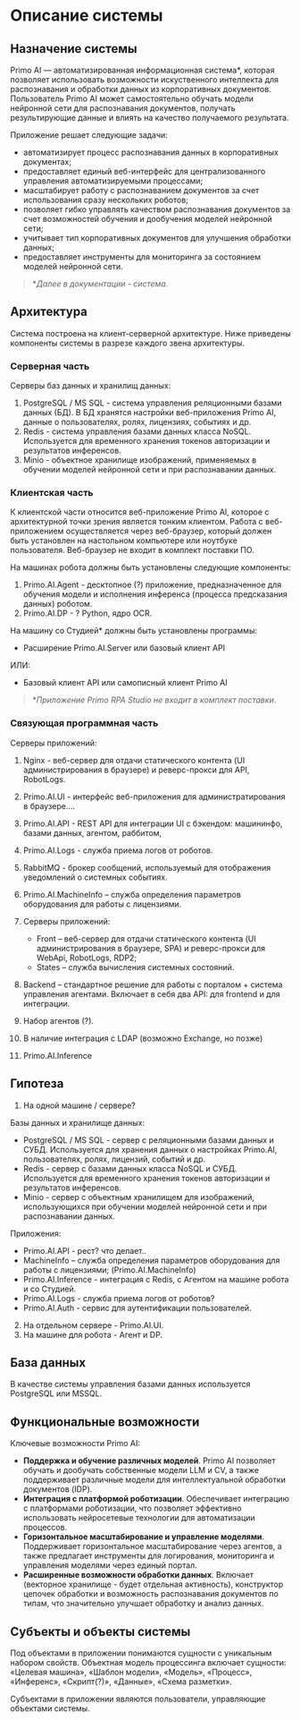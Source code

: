# Описание системы

## Назначение системы

Primo AI — автоматизированная информационная система\*, которая позволяет использовать возможности искуственного интеллекта для распознавания и обработки данных из корпоративных документов. Пользователь Primo AI может самостоятельно обучать модели нейронной сети для распознавания документов, получать результирующие данные и влиять на качество получаемого результата. 

Приложение решает следующие задачи:
* автоматизирует процесс распознавания данных в корпоративных документах;
* предоставляет единый веб-интерфейс для централизованного управления автоматизируемыми процессами;
* масштабирует работу с распознаванием документов за счет использования сразу нескольких роботов;
* позволяет гибко управлять качеством распознавания документов за счет возможностей обучения и дообучения моделей нейронной сети;
* учитывает тип корпоративных документов для улучшения обработки данных;
* предоставляет инструменты для мониторинга за состоянием моделей нейронной сети.

> \**Далее в документации - *система*.*


## Архитектура

Система построена на клиент-серверной архитектуре. Ниже приведены компоненты системы в разрезе каждого звена архитектуры. 

### Серверная часть

Серверы баз данных и хранилищ данных:
1. PostgreSQL / MS SQL - система управления реляционными базами данных (БД). В БД хранятся настройки веб-приложения Primo AI, данные о пользователях, ролях, лицензиях, событиях и др.
2. Redis - система управления базами данных класса NoSQL. Используется для временного хранения токенов авторизации и результатов инференсов.
3. Minio - объектное хранилище изображений, применяемых в обучении моделей нейронной сети и при распознавании данных. 

### Клиентская часть
К клиентской части относится веб-приложение Primo AI, которое с архитектурной точки зрения является тонким клиентом. Работа с веб-приложением осуществляется через веб-браузер, который должен быть установлен на настольном компьютере или ноутбуке пользователя. Веб-браузер не входит в комплект поставки ПО.

На машинах робота должны быть установлены следующие компоненты:
1. Primo.AI.Agent - десктопное (?) приложение, предназначенное для обучения модели и исполнения инференса (процесса предсказания данных) роботом.
1. Primo.AI.DP - ? Python, ядро OCR. 

На машину со Студией\* должны быть установлены программы:
* Расширение Primo.AI.Server или базовый клиент API

ИЛИ:

* Базовый клиент API или самописный клиент Primo AI

> \**Приложение Primo RPA Studio не входит в комплект поставки*.


### Связующая программная часть
Серверы приложений:
1. Nginx - веб-сервер для отдачи статического контента (UI администрирования в браузере) и реверс-прокси для API, RobotLogs.
1. Primo.AI.UI - интерфейс веб-приложения для администратирования в браузере....
1. Primo.AI.API - REST API для интеграции UI с бэкендом: машининфо, базами данных, агентом, раббитом,
1. Primo.AI.Logs - служба приема логов от роботов.
1. RabbitMQ - брокер сообщений, используемый для отображения уведомлений о системных событиях.
1. Primo.AI.MachineInfo – служба определения параметров оборудования для работы с лицензиями. 



1. Серверы приложений:
    * Front – веб-сервер для отдачи статического контента (UI администрирования в браузере, SPA) и реверс-прокси для WebApi, RobotLogs, RDP2;
    * States – служба вычисления системных состояний.
1.	Backend – стандартное решение для работы с порталом + система управления агентами. Включает в себя два API: для frontend и для интеграции.
1.	Набор агентов (?).
1.	В наличие интеграция с LDAP (возможно Exchange, но позже)
1. Primo.AI.Inference


## Гипотеза

1. На одной машине / сервере?

  Базы данных и хранилище данных:
  * PostgreSQL / MS SQL - сервер с реляционными базами данных и СУБД. Используется для хранения данных о настройках Primo.AI, пользователях, ролях, лицензий, событий и др.
  * Redis - сервер с базами данных класса NoSQL и СУБД. Используется для временного хранения токенов авторизации и результатов инференсов.
  * Minio - сервер с объектным хранилищем для изображений, использующихся при обучении моделей нейронной сети и при распознавании данных.

  Приложения:
  * Primo.AI.API - рест? что делает..
  * MachineInfo – служба определения параметров оборудования для работы с лицензиями; (Primo.AI.MachineInfo)
  * Primo.AI.Inference - интеграция с Redis, с Агентом на машине робота и со Студией.
  * Primo.AI.Logs - служба приема логов от роботов?
  * Primo.AI.Auth - сервис для аутентификации пользователей. 


2. На отдельном сервере - Primo.AI.UI.
3. На машине для робота - Агент и DP. 




## База данных

В качестве системы управления базами данных используется PostgreSQL или MSSQL.




## Функциональные возможности

Ключевые возможности Primo AI:
* **Поддержка и обучение различных моделей**. Primo AI позволяет обучать и дообучать собственные модели LLM и CV, а также поддерживает различные модели для интеллектуальной обработки документов (IDP).
* **Интеграция с платформой роботизации**. Обеспечивает интеграцию с платформами роботизации, что позволяет эффективно использовать нейросетевые технологии для автоматизации процессов.
* **Горизонтальное масштабирование и управление моделями**. Поддерживает горизонтальное масштабирование через агентов, а также предлагает инструменты для логирования, мониторинга и управления моделями через единый портал.
* **Расширенные возможности обработки данных**. Включает (векторное хранилище - будет отдельная активность), конструктор цепочек обработки и возможность распознавания документов по типам, что значительно улучшает обработку и анализ данных.






## Субъекты и объекты системы

Под объектами в приложении понимаются сущности с уникальным набором свойств. Объектная модель процессинга включает сущности: «Целевая машина», «Шаблон модели», «Модель», «Процесс», «Инференс», «Скрипт(?)», «Данные», «Схема разметки».

Субъектами в приложении являются пользователи, управляющие объектами системы.
